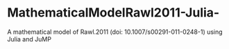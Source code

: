 # MathematicalModelRawl2011-Julia-
A mathematical model of Rawl.2011 (doi: 10.1007/s00291-011-0248-1) using Julia and JuMP
